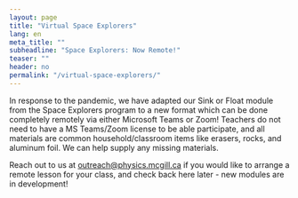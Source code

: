 ```yaml
---
layout: page
title: "Virtual Space Explorers"
lang: en
meta_title: ""
subheadline: "Space Explorers: Now Remote!"
teaser: ""
header: no
permalink: "/virtual-space-explorers/"
---
```

In response to the pandemic, we have adapted our Sink or Float module from the Space Explorers program to a new format which can be done completely remotely via either Microsoft Teams or Zoom! Teachers do not need to have a MS Teams/Zoom license to be able participate, and all materials are common household/classroom items like erasers, rocks, and aluminum foil. We can help supply any missing materials.

Reach out to us at <a href="mailto:outreach@physics.mcgill.ca">outreach@physics.mcgill.ca</a> if you would like to arrange a remote lesson for your class, and check back here later - new modules are in development!
